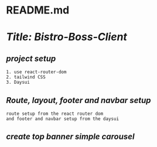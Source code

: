 # README.md


# *Title: Bistro-Boss-Client*

## *project setup*
    1. use react-router-dom
    2. tailwind CSS
    3. Daysui

## *Route, layout, footer and navbar setup*
    route setup from the react router dom
    and footer and navbar setup from the daysui

## *create top banner simple carousel*


